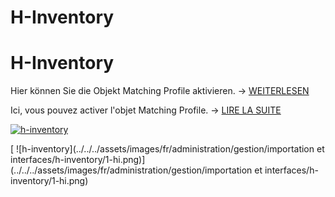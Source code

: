 <!-- TRANSLATED by md-translate -->
# H-Inventory

# H-Inventory

Hier können Sie die Objekt Matching Profile aktivieren. → [WEITERLESEN](../../../daten-konsolidieren/h-inventory.md)

Ici, vous pouvez activer l'objet Matching Profile. → [LIRE LA SUITE](../../../consolidation-données/h-inventory.md)

[![h-inventory](../../../assets/images/de/administration/verwaltung/import-und-schnittstellen/h-inventory/1-hi.png)](../../../assets/images/de/administration/verwaltung/import-und-schnittstellen/h-inventory/1-hi.png)

[ ![h-inventory](../../../assets/images/fr/administration/gestion/importation et interfaces/h-inventory/1-hi.png)](../../../assets/images/fr/administration/gestion/importation et interfaces/h-inventory/1-hi.png)